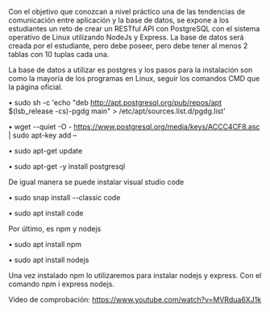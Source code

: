 Con el objetivo que conozcan a nivel práctico una de las tendencias de comunicación entre aplicación y la base de datos, se expone a los estudiantes un reto de crear un RESTful API con PostgreSQL con el sistema operativo de Linux utilizando NodeJs y Express.
La base de datos será creada por el estudiante, pero debe poseer, pero debe tener al menos 2 tablas con 10 tuplas cada una.

La base de datos a utilizar es postgres y los pasos para la instalación son como la mayoría de los programas en Linux, seguir los comandos CMD que la página oficial.

  •	sudo sh -c 'echo "deb http://apt.postgresql.org/pub/repos/apt $(lsb_release -cs)-pgdg main" > /etc/apt/sources.list.d/pgdg.list'
  
  •	wget --quiet -O - https://www.postgresql.org/media/keys/ACCC4CF8.asc | sudo apt-key add –
  
  •	sudo apt-get update
  
  •	sudo apt-get -y install postgresql
  
De igual manera se puede instalar visual studio code 

  •	sudo snap install --classic code
  
  •	sudo apt install code
  
Por último, es npm y nodejs

  •	sudo apt install npm
  
  •	sudo apt install nodejs
  
Una vez instalado npm lo utilizaremos para instalar nodejs y express. Con el comando npm i express nodejs.

Video de comprobación: https://www.youtube.com/watch?v=MVRdua6XJ1k

